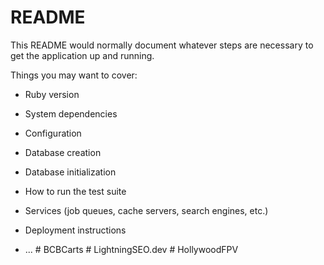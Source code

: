 # README

This README would normally document whatever steps are necessary to get the
application up and running.

Things you may want to cover:

* Ruby version

* System dependencies

* Configuration

* Database creation

* Database initialization

* How to run the test suite

* Services (job queues, cache servers, search engines, etc.)

* Deployment instructions

* ...
#   B C B C a r t s  
 #   L i g h t n i n g S E O . d e v  
 #   H o l l y w o o d F P V  
 